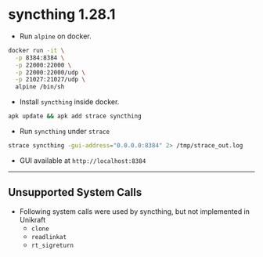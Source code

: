 # syncthing 1.28.1
- Run `alpine` on docker.
```bash
docker run -it \
  -p 8384:8384 \
  -p 22000:22000 \
  -p 22000:22000/udp \
  -p 21027:21027/udp \
  alpine /bin/sh
```
- Install `syncthing` inside docker.
```sh
apk update && apk add strace syncthing
```
- Run `syncthing` under `strace`
```sh
strace syncthing -gui-address="0.0.0.0:8384" 2> /tmp/strace_out.log
```
- GUI available at `http://localhost:8384`
---
## Unsupported System Calls
- Following system calls were used by syncthing, but not implemented in Unikraft
    - `clone`
    - `readlinkat`
    - `rt_sigreturn`
